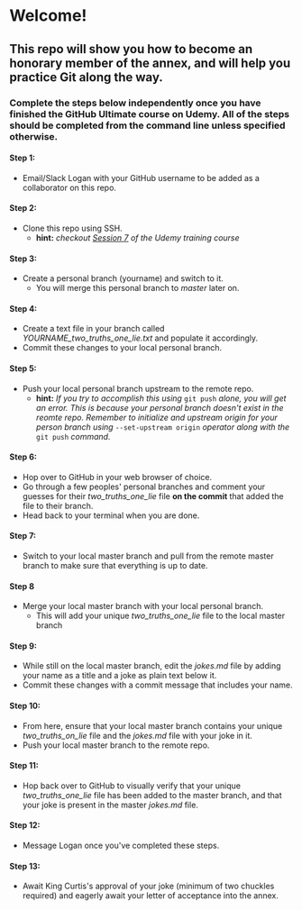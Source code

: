 # Welcome!
## This repo will show you how to become an honorary member of the annex, and will help you practice Git along the way.
### Complete the steps below independently once you have finished the GitHub Ultimate course on Udemy. All of the steps should be completed from the command line unless specified otherwise.

#### Step 1:
  * Email/Slack Logan with your GitHub username to be added as a collaborator on this repo.

#### Step 2:
  * Clone this repo using SSH.
    * __**hint:**__ _checkout [Session 7](https://das42.udemy.com/github-ultimate/learn/lecture/4731854#content) of the Udemy training course_

#### Step 3:
  * Create a personal branch (yourname) and switch to it. 
    * You will merge this personal branch to _master_ later on.
  
#### Step 4:
  * Create a text file in your branch called _YOURNAME_two_truths_one_lie.txt_ and populate it accordingly.
  * Commit these changes to your local personal branch.

#### Step 5:
  * Push your local personal branch upstream to the remote repo.
    * __**hint:**__ _If you try to accomplish this using_ `git push` _alone, you will get an error. This is because your personal branch doesn't exist in the reomte repo. Remember to initialize and upstream origin for your person branch using_ `--set-upstream origin` _operator along with the_ `git push` _command._

#### Step 6:
  * Hop over to GitHub in your web browser of choice. 
  * Go through a few peoples' personal branches and comment your guesses for their _two_truths_one_lie_ file **on the commit** that added the file to their branch.
  * Head back to your terminal when you are done.

#### Step 7:
  * Switch to your local master branch and pull from the remote master branch to make sure that everything is up to date.

#### Step 8
  * Merge your local master branch with your local personal branch.
    * This will add your unique _two_truths_one_lie_ file to the local master branch

#### Step 9:
  * While still on the local master branch, edit the _jokes.md_ file by adding your name as a title and a joke as plain text below it.
  * Commit these changes with a commit message that includes your name.
  
#### Step 10:
  * From here, ensure that your local master branch contains your unique _two_truths_on_lie_ file and the _jokes.md_ file with your joke in it.
  * Push your local master branch to the remote repo.

#### Step 11:
  * Hop back over to GitHub to visually verify that your unique _two_truths_one_lie_ file has been added to the master branch, and that your joke is present in the master _jokes.md_ file. 

#### Step 12:
  * Message Logan once you've completed these steps.

#### Step 13:
  * Await King Curtis's approval of your joke (minimum of two chuckles required) and eagerly await your letter of acceptance into the annex. 
